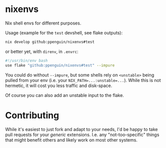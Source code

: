 # nixenvs

Nix shell envs for different purposes.

Usage (example for the `test` devshell, see flake outputs):

```sh
nix develop github:ppenguin/nixenvs#test
```

or better yet, with `direnv`, in `.envrc`:

```sh
#!/usr/bin/env bash
use flake "github:ppenguin/nixenvs#test" --impure
```

You could do without `--impure`, but some shells rely on `<unstable>` being pulled from your env (i.e. your `NIX_PATH=...:unstable=...`).
While this is not hermetic, it will cost you less traffic and disk-space.

Of course you can also add an unstable input to the flake.

# Contributing

While it's easiest to just fork and adapt to your needs, I'd be happy to take pull requests for your *generic* extensions. I.e. any "not-too-specific" things that might benefit others and likely work on most other systems.
